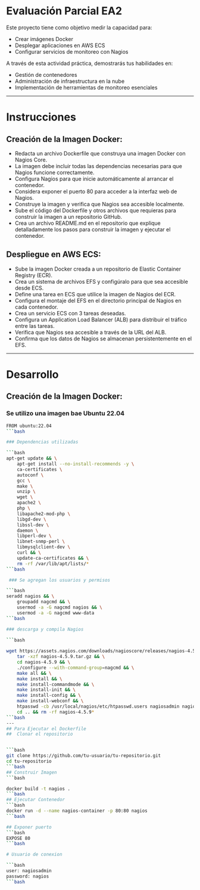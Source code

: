 # Evaluación Parcial EA2

Este proyecto tiene como objetivo medir la capacidad para:

+ Crear imágenes Docker
+ Desplegar aplicaciones en AWS ECS
+ Configurar servicios de monitoreo con Nagios

A través de esta actividad práctica, demostrarás tus habilidades en:

+ Gestión de contenedores
+ Administración de infraestructura en la nube
+ Implementación de herramientas de monitoreo esenciales

---
# Instrucciones
## Creación de la Imagen Docker: 

+ Redacta un archivo Dockerfile que construya una imagen Docker con Nagios Core. 
+ La imagen debe incluir todas las dependencias necesarias para que Nagios funcione correctamente. 
+ Configura Nagios para que inicie automáticamente al arrancar el contenedor. 
+ Considera exponer el puerto 80 para acceder a la interfaz web de Nagios. 
+ Construye la imagen y verifica que Nagios sea accesible localmente. 
+ Sube el código del Dockerfile y otros archivos que requieras para construir la imagen a un repositorio GitHub. 
+ Crea un archivo README.md en el repositorio que explique detalladamente los pasos para construir la imagen y ejecutar el contenedor. 

## Despliegue en AWS ECS: 

+ Sube la imagen Docker creada a un repositorio de Elastic Container Registry (ECR). 
+ Crea un sistema de archivos EFS y configúralo para que sea accesible desde ECS. 
+ Define una tarea en ECS que utilice la imagen de Nagios del ECR. 
+ Configura el montaje del EFS en el directorio principal de Nagios en cada contenedor. 
+ Crea un servicio ECS con 3 tareas deseadas. 
+ Configura un Application Load Balancer (ALB) para distribuir el tráfico entre las tareas. 
+ Verifica que Nagios sea accesible a través de la URL del ALB. 
+ Confirma que los datos de Nagios se almacenan persistentemente en el EFS. 

---
# Desarrollo


## Creación de la Imagen Docker: 

### Se utilizo una imagen bae Ubuntu 22.04

```bash
FROM ubuntu:22.04
```bash

### Dependencias utilizadas

```bash
apt-get update && \
    apt-get install --no-install-recommends -y \
    ca-certificates \
    autoconf \
    gcc \
    make \
    unzip \
    wget \
    apache2 \
    php \
    libapache2-mod-php \
    libgd-dev \
    libssl-dev \
    daemon \
    libperl-dev \
    libnet-snmp-perl \
    libmysqlclient-dev \
    curl && \
    update-ca-certificates && \
    rm -rf /var/lib/apt/lists/*
```bash

 ### Se agregan los usuarios y permisos

```bash
seradd nagios && \
    groupadd nagcmd && \
    usermod -a -G nagcmd nagios && \
    usermod -a -G nagcmd www-data
```bash

### descarga y compila Nagios
 
```bash

wget https://assets.nagios.com/downloads/nagioscore/releases/nagios-4.5.9.tar.gz && \
    tar -xzf nagios-4.5.9.tar.gz && \
    cd nagios-4.5.9 && \
    ./configure --with-command-group=nagcmd && \
    make all && \
    make install && \
    make install-commandmode && \
    make install-init && \
    make install-config && \
    make install-webconf && \
    htpasswd -cb /usr/local/nagios/etc/htpasswd.users nagiosadmin nagios && \
    cd .. && rm -rf nagios-4.5.9*
```bash
---
## Para Ejecutar el Dockerfile
##  Clonar el repositorio


```bash
git clone https://github.com/tu-usuario/tu-repositorio.git
cd tu-repositorio
```bash
## Construir Imagen
```bash

docker build -t nagios .
```bash
## Ejecutar Contenedor
```bash
docker run -d --name nagios-container -p 80:80 nagios
```bash

## Exponer puerto 
```bash
EXPOSE 80
```bash

# Usuario de conexion

```bash
user: nagiosadmin
password: nagios
```bash


